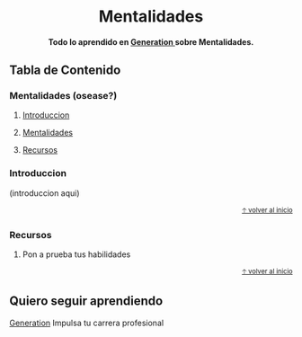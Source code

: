 
<h1 align="center">
  Mentalidades
</h1>

<h4 align="center"> Todo lo aprendido en  <a href="https://mexico.generation.org/" target="_blank"> Generation </a> sobre Mentalidades.</h4>

## Tabla de Contenido

### Mentalidades (osease?)

1. [Introduccion](#introduccion)

2. [Mentalidades](#mentalidades)

3. [Recursos](#recursos)

### Introduccion 

(introduccion aqui)

<div align="right">
  <small><a href="#tabla-de-contenido">🡡 volver al inicio</a></small>
</div>

### Recursos

1. Pon a prueba tus habilidades

<div align="right">
  <small><a href="#tabla-de-contenido">🡡 volver al inicio</a></small>
</div>

## Quiero seguir aprendiendo

[Generation](https://mexico.generation.org/) Impulsa tu carrera profesional




